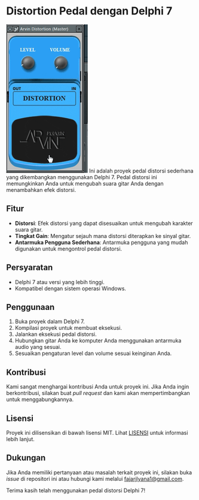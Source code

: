 # Distortion Pedal dengan Delphi 7
<img src="capture/Distortions.gif">
Ini adalah proyek pedal distorsi sederhana yang dikembangkan menggunakan Delphi 7. Pedal distorsi ini memungkinkan Anda untuk mengubah suara gitar Anda dengan menambahkan efek distorsi.

## Fitur

- **Distorsi**: Efek distorsi yang dapat disesuaikan untuk mengubah karakter suara gitar.
- **Tingkat Gain**: Mengatur sejauh mana distorsi diterapkan ke sinyal gitar.
- **Antarmuka Pengguna Sederhana**: Antarmuka pengguna yang mudah digunakan untuk mengontrol pedal distorsi.

## Persyaratan

- Delphi 7 atau versi yang lebih tinggi.
- Kompatibel dengan sistem operasi Windows.

## Penggunaan

1. Buka proyek dalam Delphi 7.
2. Kompilasi proyek untuk membuat eksekusi.
3. Jalankan eksekusi pedal distorsi.
4. Hubungkan gitar Anda ke komputer Anda menggunakan antarmuka audio yang sesuai.
5. Sesuaikan pengaturan level dan volume sesuai keinginan Anda.


## Kontribusi

Kami sangat menghargai kontribusi Anda untuk proyek ini. Jika Anda ingin berkontribusi, silakan buat _pull request_ dan kami akan mempertimbangkan untuk menggabungkannya.

## Lisensi

Proyek ini dilisensikan di bawah lisensi MIT. Lihat [LISENSI](LISENSI.md) untuk informasi lebih lanjut.

## Dukungan

Jika Anda memiliki pertanyaan atau masalah terkait proyek ini, silakan buka _issue_ di repositori ini atau hubungi kami melalui [fajarjlyana1@gmail.com](mailto:fajarjulyana1@gmail.com ).

Terima kasih telah menggunakan pedal distorsi Delphi 7!

